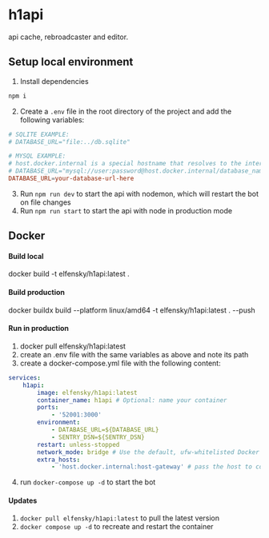 # h1api

api cache, rebroadcaster and editor.

## Setup local environment

1. Install dependencies

```bash
npm i
```

2. Create a `.env` file in the root directory of the project and add the following variables:

```conf
# SQLITE EXAMPLE:
# DATABASE_URL="file:../db.sqlite"

# MYSQL EXAMPLE:
# host.docker.internal is a special hostname that resolves to the internal IP address of the host machine
# DATABASE_URL="mysql://user:password@host.docker.internal/database_name"
DATABASE_URL=your-database-url-here
```

3. Run `npm run dev` to start the api with nodemon, which will restart the bot on file changes
4. Run `npm run start` to start the api with node in production mode

## Docker

#### Build local

docker build -t elfensky/h1api:latest .

#### Build production

docker buildx build --platform linux/amd64 -t elfensky/h1api:latest . --push

#### Run in production

1. docker pull elfensky/h1api:latest
2. create an .env file with the same variables as above and note its path
3. create a docker-compose.yml file with the following content:

```yml
services:
    h1api:
        image: elfensky/h1api:latest
        container_name: h1api # Optional: name your container
        ports:
            - '52001:3000'
        environment:
            - DATABASE_URL=${DATABASE_URL}
            - SENTRY_DSN=${SENTRY_DSN}
        restart: unless-stopped
        network_mode: bridge # Use the default, ufw-whitelisted Docker Network
        extra_hosts:
            - 'host.docker.internal:host-gateway' # pass the host to container, required on linux
```

4. run `docker-compose up -d` to start the bot

#### Updates

1. `docker pull elfensky/h1api:latest` to pull the latest version
2. `docker compose up -d` to recreate and restart the container
